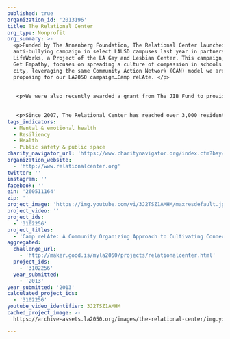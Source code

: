```yaml
---
published: true
organization_id: '2013196'
title: The Relational Center
org_type: Nonprofit
org_summary: >-
  <p>Funded by The Annenberg Foundation, The Relational Center launched a pilot
  anti-bullying campaign in select LAUSD campuses last year in partnership with
  LifeWorks, a Project of the LA Gay and Lesbian Center. This campaign, called
  Get Empathy, focuses on spreading a culture of compassion in schools in our
  city, leveraging the same Community Action Network (CAN) model we are
  proposing for our LA2050 campaign…Camp reLAte. </p>
   
   
   <p>We were also recently awarded a grant from The JIB Fund to provide training and community capacity support to groups and organizations in LA working toward social justice and nonviolence for Angelenos who identify as transgender.</p>
   
   
   <p>Since 2007, The Relational Center has reached over 3,000 residents of Greater Los Angeles with a broad-based social health strategy that includes mental health care, workforce development for service providers and community organizers, social action campaigns, public dialogue facilitation and capacity building support. </p>
tags_indicators:
  - Mental & emotional health
  - Resiliency
  - Health
  - Public safety & public space
charity_navigator_url: 'https://www.charitynavigator.org/index.cfm?bay=search.profile&ein=260511164'
organization_website:
  - 'http://www.relationalcenter.org'
twitter: ''
instagram: ''
facebook: ''
ein: '260511164'
zip: ''
project_image: 'https://img.youtube.com/vi/3J2TSZ1AMHM/maxresdefault.jpg'
project_video: ''
project_ids:
  - '3102256'
project_titles:
  - 'Camp reLAte: A Community Organizing Approach to Cultivating Connectedness'
aggregated:
  challenge_url:
    - 'http://maker.good.is/myla2050/projects/relationalcenter.html'
  project_ids:
    - '3102256'
  year_submitted:
    - '2013'
year_submitted: '2013'
calculated_project_ids:
  - '3102256'
youtube_video_identifier: 3J2TSZ1AMHM
cached_project_image: >-
  https://archive-assets.la2050.org/images/the-relational-center/img.youtube.com/vi/3J2TSZ1AMHM/maxresdefault.jpg

---
```

